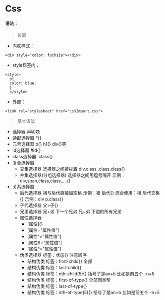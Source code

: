# Css

#### 语法：

> 位置

- 内联样式：

```
<div style="color: fuchsia"></div>
```

- style标签内：

```
<style>
  p{
  color: blue;
  }
  </style>
```

- 外部：

```
<link rel="stylesheet" href="cssImport.css">
```
> 基本语法
- 选择器 声明块
- 通配选择器 *{}
- 元素选择器 p{} h1{} div{}等
- id选择器 #id{}
- class选择器 .class{}
- 复合选择器 
  - 交集选择器 选择器之间紧挨着 div.class .class.class{}
  - 并集选择器(分组选择器) 选择器之间用逗号隔开 示例：div,span,class,class,....{}
- 关系选择器
  - 后代选择器 祖与后代直接加空格 示例：祖 后代{}   混合使用：祖 后代交集{} 示例：div p.class{} 
  - 子代选择器 父>子{}
  - 兄弟选择器 兄+弟 下一个兄弟 兄~弟 下边的所有兄弟
  - 属性选择器 
    - \[属性]{} 
    - \[属性=\"属性值\"]
    - \[属性^=\"属性值\"]
    - \[属性$=\"属性值\"]
    - \[属性*=\"属性值\"]
  - 伪类选择器 标签：状态{} 注意顺序
    - 结构伪类 标签：first-child{} 全部
    - 结构伪类 标签：last-child{}
    - 结构伪类 标签：nth-child(5){} 括号了是an+b 比如是前五个 -n+5
    - 结构伪类 标签：first-of-type{} 全部同类型
    - 结构伪类 标签：last-of-type{}
    - 结构伪类 标签：nth-of-type(5){} 括号了是an+b 比如是前五个 -n+5